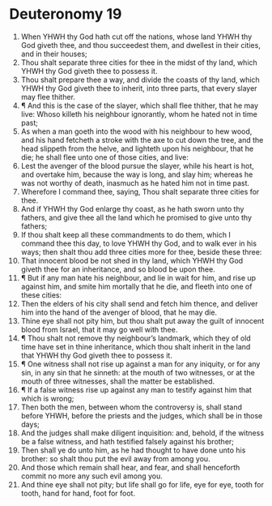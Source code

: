 ﻿# Deuteronomy  19
1. When YHWH thy God hath cut off the nations, whose land YHWH thy God giveth thee, and thou succeedest them, and dwellest in their cities, and in their houses; 
2. Thou shalt separate three cities for thee in the midst of thy land, which YHWH thy God giveth thee to possess it. 
3. Thou shalt prepare thee a way, and divide the coasts of thy land, which YHWH thy God giveth thee to inherit, into three parts, that every slayer may flee thither. 
4. ¶ And this is the case of the slayer, which shall flee thither, that he may live: Whoso killeth his neighbour ignorantly, whom he hated not in time past; 
5. As when a man goeth into the wood with his neighbour to hew wood, and his hand fetcheth a stroke with the axe to cut down the tree, and the head slippeth from the helve, and lighteth upon his neighbour, that he die; he shall flee unto one of those cities, and live: 
6. Lest the avenger of the blood pursue the slayer, while his heart is hot, and overtake him, because the way is long, and slay him; whereas he was not worthy of death, inasmuch as he hated him not in time past. 
7. Wherefore I command thee, saying, Thou shalt separate three cities for thee. 
8. And if YHWH thy God enlarge thy coast, as he hath sworn unto thy fathers, and give thee all the land which he promised to give unto thy fathers; 
9. If thou shalt keep all these commandments to do them, which I command thee this day, to love YHWH thy God, and to walk ever in his ways; then shalt thou add three cities more for thee, beside these three: 
10. That innocent blood be not shed in thy land, which YHWH thy God giveth thee for an inheritance, and so blood be upon thee. 
11. ¶ But if any man hate his neighbour, and lie in wait for him, and rise up against him, and smite him mortally that he die, and fleeth into one of these cities: 
12. Then the elders of his city shall send and fetch him thence, and deliver him into the hand of the avenger of blood, that he may die. 
13. Thine eye shall not pity him, but thou shalt put away the guilt of innocent blood from Israel, that it may go well with thee. 
14. ¶ Thou shalt not remove thy neighbour’s landmark, which they of old time have set in thine inheritance, which thou shalt inherit in the land that YHWH thy God giveth thee to possess it. 
15. ¶ One witness shall not rise up against a man for any iniquity, or for any sin, in any sin that he sinneth: at the mouth of two witnesses, or at the mouth of three witnesses, shall the matter be established. 
16. ¶ If a false witness rise up against any man to testify against him that which is wrong; 
17. Then both the men, between whom the controversy is, shall stand before YHWH, before the priests and the judges, which shall be in those days; 
18. And the judges shall make diligent inquisition: and, behold, if the witness be a false witness, and hath testified falsely against his brother; 
19. Then shall ye do unto him, as he had thought to have done unto his brother: so shalt thou put the evil away from among you. 
20. And those which remain shall hear, and fear, and shall henceforth commit no more any such evil among you. 
21. And thine eye shall not pity; but life shall go for life, eye for eye, tooth for tooth, hand for hand, foot for foot. 
